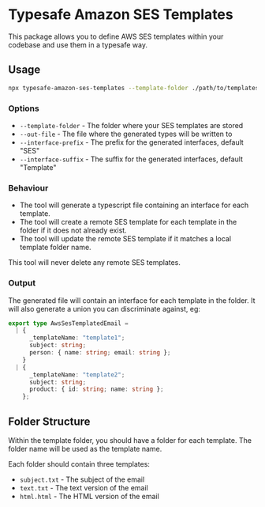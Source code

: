 # Typesafe Amazon SES Templates

This package allows you to define AWS SES templates within your codebase and use them in a typesafe way.

## Usage

```bash
npx typesafe-amazon-ses-templates --template-folder ./path/to/templates --out-file ./path/to/output/email.template.interfaces.ts
```

### Options

- `--template-folder` - The folder where your SES templates are stored
- `--out-file` - The file where the generated types will be written to
- `--interface-prefix` - The prefix for the generated interfaces, default "SES"
- `--interface-suffix` - The suffix for the generated interfaces, default "Template"

### Behaviour

- The tool will generate a typescript file containing an interface for each template.
- The tool will create a remote SES template for each template in the folder if it does not already exist.
- The tool will update the remote SES template if it matches a local template folder name.

This tool will never delete any remote SES templates.

### Output

The generated file will contain an interface for each template in the folder.
It will also generate a union you can discriminate against, eg:

```typescript
export type AwsSesTemplatedEmail =
  | {
      _templateName: "template1";
      subject: string;
      person: { name: string; email: string };
    }
  | {
      _templateName: "template2";
      subject: string;
      product: { id: string; name: string };
    };
```

## Folder Structure

Within the template folder, you should have a folder for each template. The folder name will be used as the template name.

Each folder should contain three templates:

- `subject.txt` - The subject of the email
- `text.txt` - The text version of the email
- `html.html` - The HTML version of the email
